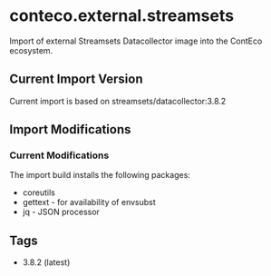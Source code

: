 # conteco.external.streamsets

Import of external Streamsets Datacollector image into the ContEco ecosystem.

## Current Import Version

Current import is based on streamsets/datacollector:3.8.2

## Import Modifications

### Current Modifications

The import build installs the following packages:

* coreutils
* gettext - for availability of envsubst
* jq - JSON processor

## Tags

* 3.8.2 (latest)  

